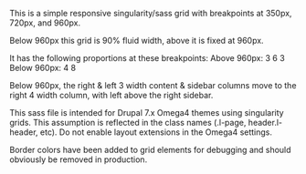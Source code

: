 This is a simple responsive singularity/sass grid with breakpoints at 350px, 720px, and 960px.

Below 960px this grid is 90% fluid width, above it is fixed at 960px.

It has the following proportions at these breakpoints:
Above 960px: 3 6 3
Below 960px: 4 8

Below 960px, the right & left 3 width content & sidebar columns move to the right 4 width column, with left above the right sidebar.

This sass file is intended for Drupal 7.x Omega4 themes using singularity grids.  This assumption is reflected in the class names (.l-page, header.l-header, etc).  Do not enable layout extensions in the Omega4 settings.

Border colors have been added to grid elements for debugging and should obviously be removed in production.
